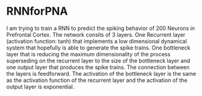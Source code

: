 # RNNforPNA

I am trying to train a RNN to predict the spiking behavior of 200 Neurons in Prefrontal Cortex. The network consits of 3 layers. One Recurrent layer (activation function: tanh) that implements a low dimensional dynamical system that hopefully is able to generate the spike trains. One bottleneck layer that is reducing the maximum dimensionality of the process superseding on the recurrent layer to the size of the bottleneck layer and one output layer that produces the spike trains. The connection between the layers is feedforward. The activation of the bottleneck layer is the same as the activation function of the recurrent layer and the activation of the output layer is exponential.
